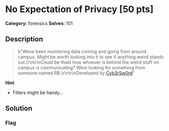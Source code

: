 # No Expectation of Privacy [50 pts]

**Category:** forensics
**Solves:** 101

## Description
>b"Weve been monitoring data coming and going from around campus. Might be worth looking into it to see if anything weird stands out.\r\n\r\nCould be thats how whoever is behind the weird stuff on campus is communicating? Were looking for something from someone named RB.\r\n\r\nDeveloped by [Cyb3rSw0rd](https://github.com/AlfredSimpson)"

**Hint**
* Filters might be handy...

## Solution

### Flag

